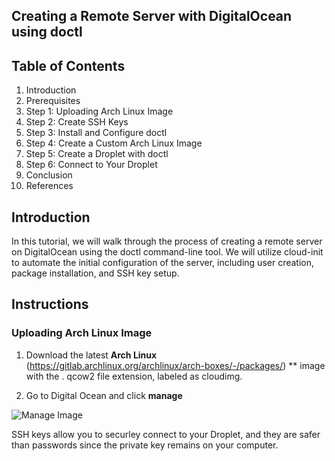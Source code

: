 ## Creating a Remote Server with DigitalOcean using doctl

## Table of Contents

1. Introduction
2. Prerequisites
3. Step 1: Uploading Arch Linux Image
4. Step 2: Create SSH Keys
5. Step 3: Install and Configure doctl
6. Step 4: Create a Custom Arch Linux Image
7. Step 5: Create a Droplet with doctl
8. Step 6: Connect to Your Droplet
9. Conclusion
10. References

## Introduction

In this tutorial, we will walk through the process of creating a remote server on DigitalOcean using the doctl command-line tool. We will utilize cloud-init to automate the initial configuration of the server, including user creation, package installation, and SSH key setup.

## Instructions

### Uploading Arch Linux Image 
 

1. Download the latest **Arch Linux** (https://gitlab.archlinux.org/archlinux/arch-boxes/-/packages/) ** image with the . qcow2 file extension, labeled as cloudimg. 

2. Go to Digital Ocean and click **manage**

<img src="./images/manage.png" alt="Manage Image" title="Optional title" />












SSH keys allow you to securley connect to your Droplet, and they are safer than passwords since the private key remains on your computer.